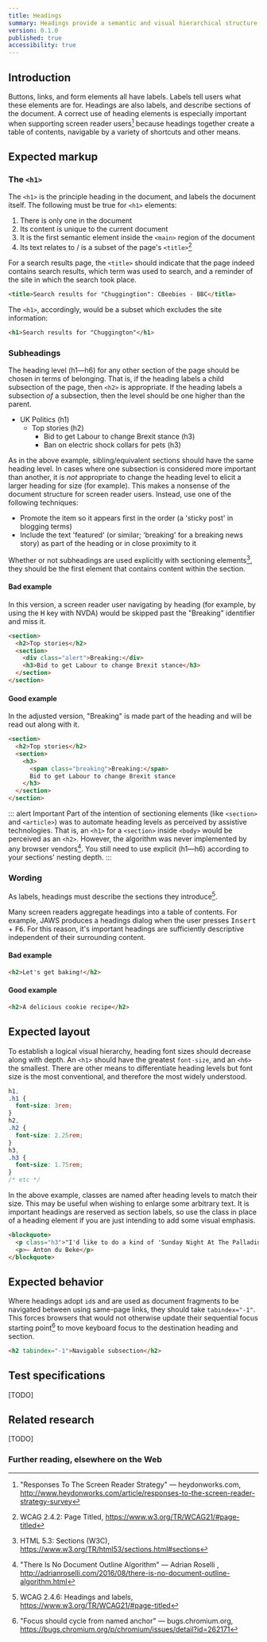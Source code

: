 ```yaml
---
title: Headings
summary: Headings provide a semantic and visual hierarchical structure to a document
version: 0.1.0
published: true
accessibility: true
---
```


## Introduction

Buttons, links, and form elements all have labels. Labels tell users what these elements are for. Headings are also labels, and describe sections of the document. A correct use of heading elements is especially important when supporting screen reader users[^1] because headings together create a table of contents, navigable by a variety of shortcuts and other means.

## Expected markup

### The `<h1>`

The `<h1>` is the principle heading in the document, and labels the document itself. The following must be true for `<h1>` elements:

1. There is only one in the document
2. Its content is unique to the current document
3. It is the first semantic element inside the `<main>` region of the document
4. Its text relates to / is a subset of the page's `<title>`[^2]

For a search results page, the `<title>` should indicate that the page indeed contains search results, which term was used to search, and a reminder of the site in which the search took place.

```html
<title>Search results for "Chuggingtion": CBeebies - BBC</title>
```

The `<h1>`, accordingly, would be a subset which excludes the site information:

```html
<h1>Search results for "Chuggington"</h1>
```

### Subheadings

The heading level (h1—h6) for any other section of the page should be chosen in terms of belonging. That is, if the heading labels a child subsection of the page, then `<h2>` is appropriate. If the heading labels a subsection _of_ a subsection, then the level should be one higher than the parent.

- UK Politics (h1)
  - Top stories (h2)
    - Bid to get Labour to change Brexit stance (h3)
    - Ban on electric shock collars for pets (h3)

As in the above example, sibling/equivalent sections should have the same heading level. In cases where one subsection is considered more important than another, it is _not_ appropriate to change the heading level to elicit a larger heading for size (for example). This makes a nonsense of the document structure for screen reader users. Instead, use one of the following techniques:

- Promote the item so it appears first in the order (a 'sticky post' in blogging terms)
- Include the text 'featured' (or similar; 'breaking' for a breaking news story) as part of the heading or in close proximity to it

Whether or not subheadings are used explicitly with sectioning elements[^5], they should be the first element that contains content within the section.

#### Bad example

In this version, a screen reader user navigating by heading (for example, by using the <kbd>H</kbd> key with NVDA) would be skipped past the "Breaking" identifier and miss it.

```html
<section>
  <h2>Top stories</h2>
  <section>
    <div class="alert">Breaking:</div>
    <h3>Bid to get Labour to change Brexit stance</h3>
  </section>
</section>
```

#### Good example

In the adjusted version, "Breaking" is made part of the heading and will be read out along with it.

```html
<section>
  <h2>Top stories</h2>
  <section>
    <h3>
      <span class="breaking">Breaking:</span>
      Bid to get Labour to change Brexit stance
    </h3>
  </section>
</section>
```

::: alert Important
Part of the intention of sectioning elements (like `<section>` and `<article>`) was to automate heading levels as perceived by assistive technologies. That is, an `<h1>` for a  `<section>` inside `<body>` would be perceived as an `<h2>`. However, the algorithm was never implemented by any browser vendors[^6]. You still need to use explicit (h1—h6) according to your sections' nesting depth.
:::

### Wording

As labels, headings must describe the sections they introduce[^3]. 

Many screen readers aggregate headings into a table of contents. For example, JAWS produces a headings dialog when the user presses <kbd>Insert</kbd> + <kbd>F6</kbd>. For this reason, it's important headings are sufficiently descriptive independent of their surrounding content.

#### Bad example

```html
<h2>Let's get baking!</h2>
```

#### Good example

```html
<h2>A delicious cookie recipe</h2>
```

## Expected layout

To establish a logical visual hierarchy, heading font sizes should decrease along with depth. An `<h1>` should have the greatest `font-size`, and an `<h6>` the smallest. There are other means to differentiate heading levels but font size is the most conventional, and therefore the most widely understood.

```css
h1,
.h1 {
  font-size: 3rem;
}
h2,
.h2 {
  font-size: 2.25rem;
}
h3,
.h3 {
  font-size: 1.75rem;
}
/* etc */
```

In the above example, classes are named after heading levels to match their size. This may be useful when wishing to enlarge some arbitrary text. It is important headings are reserved as section labels, so use the class in place of a heading element if you are just intending to add some visual emphasis.

```html
<blockquote>
  <p class="h3">"I'd like to do a kind of 'Sunday Night At The Palladium'-style variety show on the BBC."</p>
  <p>— Anton du Beke</p>
</blockquote>
```

## Expected behavior

Where headings adopt `id`s and are used as document fragments to be navigated between using same-page links, they should take `tabindex="-1"`. This forces browsers that would not otherwise update their sequential focus starting point[^4] to move keyboard focus to the destination heading and section.

```html
<h2 tabindex="-1">Navigable subsection</h2>
```

## Test specifications

[TODO]

## Related research

[TODO]

### Further reading, elsewhere on the Web

[^1]: "Responses To The Screen Reader Strategy" — heydonworks.com, <http://www.heydonworks.com/article/responses-to-the-screen-reader-strategy-survey>
[^2]: WCAG 2.4.2: Page Titled, <https://www.w3.org/TR/WCAG21/#page-titled>
[^3]: WCAG 2.4.6: Headings and labels, <https://www.w3.org/TR/WCAG21/#page-titled>
[^4]: "Focus should cycle from named anchor" — bugs.chromium.org, <https://bugs.chromium.org/p/chromium/issues/detail?id=262171>
[^5]: HTML 5.3: Sections (W3C), <https://www.w3.org/TR/html53/sections.html#sections>
[^6]: "There Is No Document Outline Algorithm" — Adrian Roselli , <http://adrianroselli.com/2016/08/there-is-no-document-outline-algorithm.html>

